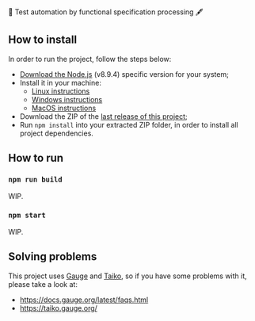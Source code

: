 🤖 Test automation by functional specification processing 🖋

## How to install

In order to run the project, follow the steps below: 

* [Download the Node.js](https://nodejs.org/download/release/v8.9.4/) (v8.9.4) specific version for your system;
* Install it in your machine:
  * [Linux instructions](https://github.com/nodejs/help/wiki/Installation)
  * [Windows instructions](https://www.guru99.com/download-install-node-js.html)
  * [MacOS instructions](https://www.webucator.com/how-to/how-install-nodejs-on-mac.cfm)
* Download the ZIP of the [last release of this project](https://github.com/lucgauer/aspect/releases/latest);
* Run `npm install` into your extracted ZIP folder, in order to install all project dependencies.

## How to run

### `npm run build`

WIP.

### `npm start`

WIP.

## Solving problems

This project uses [Gauge](https://github.com/getgauge/gauge) and [Taiko](https://github.com/getgauge/taiko), so if you have some problems with it, please take a look at:

* https://docs.gauge.org/latest/faqs.html
* https://taiko.gauge.org/
